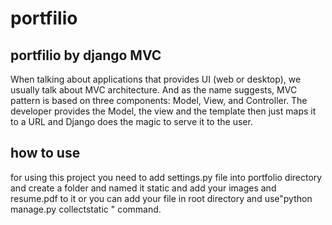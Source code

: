 # portfilio

## portfilio by django MVC
When talking about applications that provides UI (web or desktop), we usually talk about MVC architecture.
And as the name suggests, MVC pattern is based on three components: Model, View, and Controller.
The developer provides the Model, the view and the template then just maps it to a URL 
and Django does the magic to serve it to the user.

## how to use
for using this project you need to add settings.py file into portfolio directory and create a folder and named it static and add your images and resume.pdf to it or you can add your file in root directory and use"python manage.py collectstatic " command.
 
